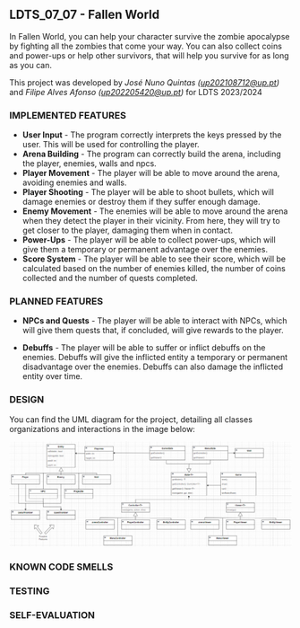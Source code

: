 ## LDTS_07_07 - Fallen World

In Fallen World, you can help your character survive the zombie apocalypse by fighting all the zombies that 
come your way. You can also collect coins and power-ups or help other survivors, that will help you survive for as long as you can.

This project was developed by *José Nuno Quintas (up202108712@up.pt)* and *Filipe Alves Afonso (up202205420@up.pt)* for LDTS 2023/2024

### IMPLEMENTED FEATURES

- **User Input** - The program correctly interprets the keys pressed by the user. This will be used for controlling the player.
- **Arena Building** - The program can correctly build the arena, including the player, enemies, walls and npcs.
- **Player Movement** - The player will be able to move around the arena, avoiding enemies and walls.
- **Player Shooting** - The player will be able to shoot bullets, which will damage enemies or destroy them if they suffer enough damage.
- **Enemy Movement** - The enemies will be able to move around the arena when they detect the player in their vicinity. From here, they will try to get closer to the player, damaging them when in contact.
- **Power-Ups** - The player will be able to collect power-ups, which will give them a temporary or permanent advantage over the enemies.
- **Score System** - The player will be able to see their score, which will be calculated based on the number of enemies killed, the number of coins collected and the number of quests completed.

### PLANNED FEATURES

- **NPCs and Quests** - The player will be able to interact with NPCs, which will give them quests that, if concluded, will give rewards to the player.

- **Debuffs** - The player will be able to suffer or inflict debuffs on the enemies. Debuffs will give the inflicted entity a temporary or permanent disadvantage over the enemies. Debuffs can also damage the inflicted entity over time.

### DESIGN

You can find the UML diagram for the project, detailing all classes organizations and interactions in the image below:

![here](imgs/Screenshot_LDTS.png)

### KNOWN CODE SMELLS

### TESTING

### SELF-EVALUATION
